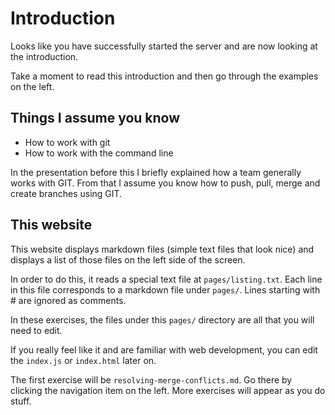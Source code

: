 # Introduction

Looks like you have successfully started the server and are now looking at the introduction.

Take a moment to read this introduction and then go through the examples on the left.

## Things I assume you know

- How to work with git
- How to work with the command line

In the presentation before this I briefly explained how a team generally works with GIT.
From that I assume you know how to push, pull, merge and create branches using GIT.


## This website

This website displays markdown files (simple text files that look nice) and displays a list of those files on the left side of the screen.

In order to do this, it reads a special text file at `pages/listing.txt`.
Each line in this file corresponds to a markdown file under `pages/`.
Lines starting with # are ignored as comments.

In these exercises, the files under this `pages/` directory are all that you will need to edit.

If you really feel like it and are familiar with web development, you can edit the `index.js` or `index.html` later on.

The first exercise will be `resolving-merge-conflicts.md`.
Go there by clicking the navigation item on the left.
More exercises will appear as you do stuff.


